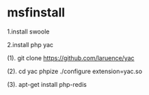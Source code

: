 # msfinstall
1.install swoole

2.install php yac

(1). git clone https://github.com/laruence/yac

(2). cd yac
     phpize
     ./configure
     extension=yac.so

(3). apt-get install php-redis			

